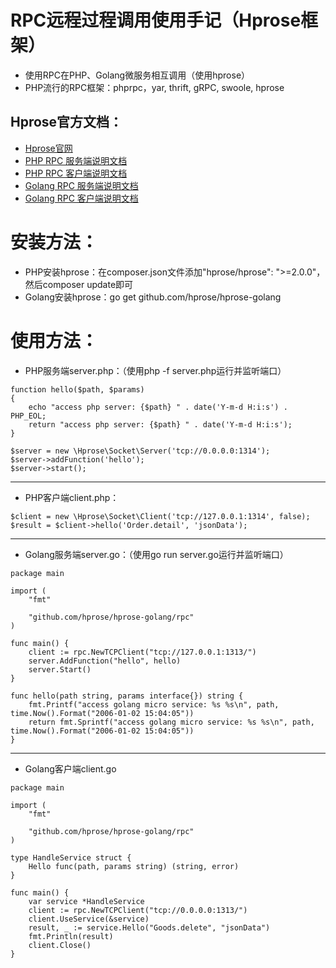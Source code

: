 # RPC远程过程调用使用手记（Hprose框架）
* 使用RPC在PHP、Golang微服务相互调用（使用hprose）
* PHP流行的RPC框架：phprpc，yar, thrift, gRPC, swoole, hprose

## Hprose官方文档：
* [Hprose官网](http://hprose.com/)
* [PHP RPC 服务端说明文档](https://github.com/hprose/hprose-php/wiki/06-Hprose-服务器)
* [PHP RPC 客户端说明文档](https://github.com/hprose/hprose-php/wiki/05-Hprose-客户端)
* [Golang RPC 服务端说明文档](https://github.com/hprose/hprose-golang/wiki/Hprose-服务器)
* [Golang RPC 客户端说明文档](https://github.com/hprose/hprose-golang/wiki/Hprose-客户端)


# 安装方法：
* PHP安装hprose：在composer.json文件添加"hprose/hprose": ">=2.0.0"，然后composer update即可
* Golang安装hprose：go get github.com/hprose/hprose-golang

# 使用方法：
* PHP服务端server.php：（使用php -f server.php运行并监听端口）
```
function hello($path, $params)
{
    echo "access php server: {$path} " . date('Y-m-d H:i:s') . PHP_EOL;
    return "access php server: {$path} " . date('Y-m-d H:i:s');
}

$server = new \Hprose\Socket\Server('tcp://0.0.0.0:1314');
$server->addFunction('hello');
$server->start();
```
---

* PHP客户端client.php：
```
$client = new \Hprose\Socket\Client('tcp://127.0.0.1:1314', false);
$result = $client->hello('Order.detail', 'jsonData');
```
---

* Golang服务端server.go：（使用go run server.go运行并监听端口）
```
package main

import (
    "fmt"

    "github.com/hprose/hprose-golang/rpc"
)

func main() {
    client := rpc.NewTCPClient("tcp://127.0.0.1:1313/")
    server.AddFunction("hello", hello)
    server.Start()
}

func hello(path string, params interface{}) string {
    fmt.Printf("access golang micro service: %s %s\n", path, time.Now().Format("2006-01-02 15:04:05"))
    return fmt.Sprintf("access golang micro service: %s %s\n", path, time.Now().Format("2006-01-02 15:04:05"))
}
```
---

* Golang客户端client.go
```
package main

import (
    "fmt"

    "github.com/hprose/hprose-golang/rpc"
)

type HandleService struct {
    Hello func(path, params string) (string, error)
}

func main() {
    var service *HandleService
    client := rpc.NewTCPClient("tcp://0.0.0.0:1313/")
    client.UseService(&service)
    result, _ := service.Hello("Goods.delete", "jsonData")
    fmt.Println(result)
    client.Close()
}
```

